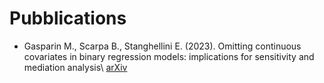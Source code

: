 # Pubblications

- Gasparin M., Scarpa B., Stanghellini E. (2023). Omitting continuous covariates in binary regression models: implications for sensitivity and mediation analysis\\
[arXiv](https://arxiv.org/abs/2306.09969)
